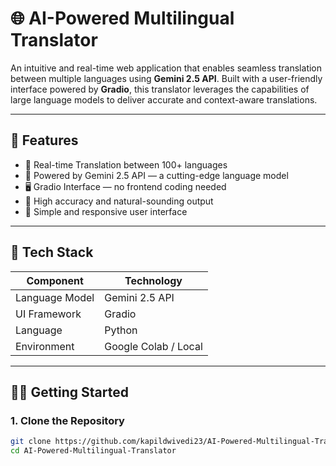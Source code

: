 # 🌐 AI-Powered Multilingual Translator

An intuitive and real-time web application that enables seamless translation between multiple languages using **Gemini 2.5 API**. Built with a user-friendly interface powered by **Gradio**, this translator leverages the capabilities of large language models to deliver accurate and context-aware translations.

---

## 🚀 Features

- 🔄 Real-time Translation between 100+ languages  
- 🧠 Powered by Gemini 2.5 API — a cutting-edge language model  
- 🖥️ Gradio Interface — no frontend coding needed  
- 🎯 High accuracy and natural-sounding output  
- 📱 Simple and responsive user interface

---

## 📌 Tech Stack

| Component        | Technology            |
|------------------|------------------------|
| Language Model   | Gemini 2.5 API         |
| UI Framework     | Gradio                 |
| Language         | Python                 |
| Environment      | Google Colab / Local   |

---

## 🧑‍💻 Getting Started

### 1. Clone the Repository

```bash
git clone https://github.com/kapildwivedi23/AI-Powered-Multilingual-Translator.git
cd AI-Powered-Multilingual-Translator
